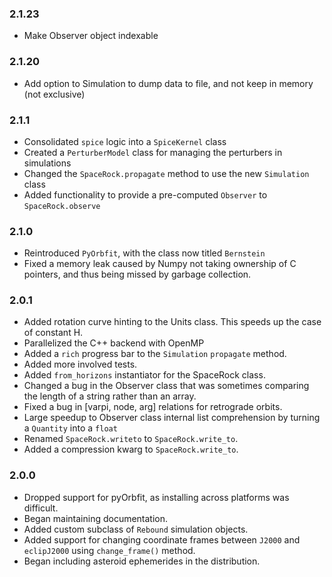 ### 2.1.23
- Make Observer object indexable

### 2.1.20
- Add option to Simulation to dump data to file, and not keep in memory (not exclusive)

### 2.1.1
- Consolidated `spice` logic into a `SpiceKernel` class
- Created a `PerturberModel` class for managing the perturbers in simulations
- Changed the `SpaceRock.propagate` method to use the new `Simulation` class
- Added functionality to provide a pre-computed `Observer` to `SpaceRock.observe`

### 2.1.0
- Reintroduced `PyOrbfit`, with the class now titled `Bernstein`
- Fixed a memory leak caused by Numpy not taking ownership of C pointers, and thus being missed by garbage collection.

### 2.0.1
- Added rotation curve hinting to the Units class. This speeds up the case of constant H.
- Parallelized the C++ backend with OpenMP
- Added a `rich` progress bar to the `Simulation` `propagate` method.
- Added more involved tests.
- Added `from_horizons` instantiator for the SpaceRock class.
- Changed a bug in the Observer class that was sometimes comparing the length of a string rather than an array.
- Fixed a bug in [varpi, node, arg] relations for retrograde orbits.
- Large speedup to Observer class internal list comprehension by turning a `Quantity` into a `float`
- Renamed `SpaceRock.writeto` to `SpaceRock.write_to`.
- Added a compression kwarg to `SpaceRock.write_to`.

### 2.0.0
- Dropped support for pyOrbfit, as installing across platforms was difficult.
- Began maintaining documentation.
- Added custom subclass of `Rebound` simulation objects.
- Added support for changing coordinate frames between `J2000` and `eclipJ2000` using `change_frame()` method.
- Began including asteroid ephemerides in the distribution.